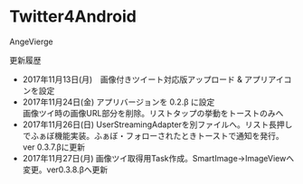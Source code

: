 # Twitter4Android

AngeVierge<br>

更新履歴
- 2017年11月13日(月)　画像付きツイート対応版アップロード
& アプリアイコンを設定
- 2017年11月24日(金) アプリバージョンを 0.2.β に設定<br>
画像ツイ時の画像URL部分を削除。リストタップの挙動をトーストのみへ
- 2017年11月26日(日) UserStreamingAdapterを別ファイルへ。リスト長押しでふぁぼ機能実装。ふぁぼ・フォローされたときトーストで通知を発行。ver 0.3.7.βに更新
- 2017年11月27日(月) 画像ツイ取得用Task作成。SmartImage→ImageViewへ変更。ver0.3.8.βへ更新
